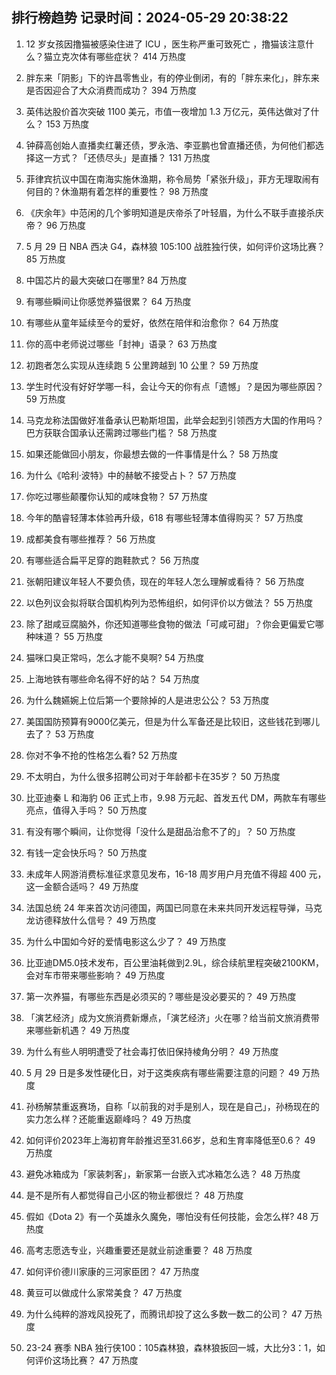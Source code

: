 
## 排行榜趋势 记录时间：2024-05-29 20:38:22
  
  1. 12 岁女孩因撸猫被感染住进了 ICU ，医生称严重可致死亡 ，撸猫该注意什么？猫立克次体有哪些症状？ 414 万热度
    
  2. 胖东来「阴影」下的许昌零售业，有的停业倒闭，有的「胖东来化」，胖东来是否因迎合了大众消费而成功？ 394 万热度
    
  3. 英伟达股价首次突破 1100 美元，市值一夜增加 1.3 万亿元，英伟达做对了什么？ 153 万热度
    
  4. 钟薛高创始人直播卖红薯还债，罗永浩、李亚鹏也曾直播还债，为何他们都选择这一方式？「还债尽头」是直播？ 131 万热度
    
  5. 菲律宾抗议中国在南海实施休渔期，称令局势「紧张升级」，菲方无理取闹有何目的？休渔期有着怎样的重要性？ 98 万热度
    
  6. 《庆余年》中范闲的几个爹明知道是庆帝杀了叶轻眉，为什么不联手直接杀庆帝？ 96 万热度
    
  7. 5 月 29 日 NBA 西决 G4，森林狼 105:100 战胜独行侠，如何评价这场比赛？ 85 万热度
    
  8. 中国芯片的最大突破口在哪里? 84 万热度
    
  9. 有哪些瞬间让你感觉养猫很累？ 64 万热度
    
  10. 有哪些从童年延续至今的爱好，依然在陪伴和治愈你？ 64 万热度
    
  11. 你的高中老师说过哪些「封神」语录？ 63 万热度
    
  12. 初跑者怎么实现从连续跑 5 公里跨越到 10 公里？ 59 万热度
    
  13. 学生时代没有好好学哪一科，会让今天的你有点「遗憾」？是因为哪些原因？ 59 万热度
    
  14. 马克龙称法国做好准备承认巴勒斯坦国，此举会起到引领西方大国的作用吗？巴方获联合国承认还需跨过哪些门槛？ 58 万热度
    
  15. 如果还能做回小朋友，你最想去做的一件事情是什么？ 58 万热度
    
  16. 为什么《哈利·波特》中的赫敏不接受占卜？ 57 万热度
    
  17. 你吃过哪些颠覆你认知的咸味食物？ 57 万热度
    
  18. 今年的酷睿轻薄本体验再升级，618 有哪些轻薄本值得购买？ 57 万热度
    
  19. 成都美食有哪些推荐？ 56 万热度
    
  20. 有哪些适合扁平足穿的跑鞋款式？ 56 万热度
    
  21. 张朝阳建议年轻人不要负债，现在的年轻人怎么理解或看待？ 56 万热度
    
  22. 以色列议会拟将联合国机构列为恐怖组织，如何评价以方做法？ 55 万热度
    
  23. 除了甜咸豆腐脑外，你还知道哪些食物的做法「可咸可甜」？你会更偏爱它哪种味道？ 55 万热度
    
  24. 猫咪口臭正常吗，怎么才能不臭啊? 54 万热度
    
  25. 上海地铁有哪些命名得不好的站？ 54 万热度
    
  26. 为什么魏嬿婉上位后第一个要除掉的人是进忠公公？ 53 万热度
    
  27. 美国国防预算有9000亿美元，但是为什么军备还是比较旧，这些钱花到哪儿去了？ 53 万热度
    
  28. 你对不争不抢的性格怎么看? 52 万热度
    
  29. 不太明白，为什么很多招聘公司对于年龄都卡在35岁？ 50 万热度
    
  30. 比亚迪秦 L 和海豹 06 正式上市，9.98 万元起、首发五代 DM，两款车有哪些亮点，值得入手吗？ 50 万热度
    
  31. 有没有哪个瞬间，让你觉得「没什么是甜品治愈不了的」？ 50 万热度
    
  32. 有钱一定会快乐吗？ 50 万热度
    
  33. 未成年人网游消费标准征求意见发布，16-18 周岁用户月充值不得超 400 元，这一金额合适吗？ 49 万热度
    
  34. 法国总统 24 年来首次访问德国，两国已同意在未来共同开发远程导弹，马克龙访德释放什么信号？ 49 万热度
    
  35. 为什么中国如今好的爱情电影这么少了？ 49 万热度
    
  36. 比亚迪DM5.0技术发布，百公里油耗做到2.9L，综合续航里程突破2100KM，会对车市带来哪些影响？ 49 万热度
    
  37. 第一次养猫，有哪些东西是必须买的？哪些是没必要买的？ 49 万热度
    
  38. 「演艺经济」成为文旅消费新爆点，「演艺经济」火在哪？给当前文旅消费带来哪些新机遇？ 49 万热度
    
  39. 为什么有些人明明遭受了社会毒打依旧保持棱角分明？ 49 万热度
    
  40. 5 月 29 日是多发性硬化日，对于这类疾病有哪些需要注意的问题？ 49 万热度
    
  41. 孙杨解禁重返赛场，自称「以前我的对手是别人，现在是自己」，孙杨现在的实力怎么样？还能重返巅峰吗？ 49 万热度
    
  42. 如何评价2023年上海初育年龄推迟至31.66岁，总和生育率降低至0.6？ 49 万热度
    
  43. 避免冰箱成为「家装刺客」，新家第一台嵌入式冰箱怎么选？ 48 万热度
    
  44. 是不是所有人都觉得自己小区的物业都很烂？ 48 万热度
    
  45. 假如《Dota 2》有一个英雄永久魔免，哪怕没有任何技能，会怎么样? 48 万热度
    
  46. 高考志愿选专业，兴趣重要还是就业前途重要？ 48 万热度
    
  47. 如何评价德川家康的三河家臣团？ 47 万热度
    
  48. 黄豆可以做成什么家常美食？ 47 万热度
    
  49. 为什么纯粹的游戏风投死了，而腾讯却投了这么多数一数二的公司？ 47 万热度
    
  50. 23-24 赛季 NBA 独行侠100：105森林狼，森林狼扳回一城，大比分3：1，如何评价这场比赛？ 47 万热度
    